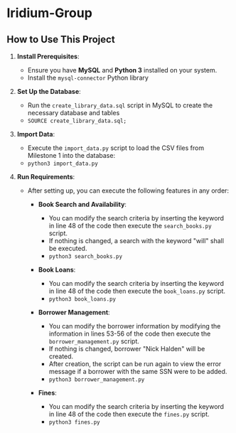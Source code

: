 # Iridium-Group

## How to Use This Project

1. **Install Prerequisites**:
    - Ensure you have **MySQL** and **Python 3** installed on your system.
    - Install the `mysql-connector` Python library

2. **Set Up the Database**:
    - Run the `create_library_data.sql` script in MySQL to create the necessary database and tables
    - ``` SOURCE create_library_data.sql; ```

3. **Import Data**:
    - Execute the `import_data.py` script to load the CSV files from Milestone 1 into the database:
    - ``` python3 import_data.py ```

4. **Run Requirements**:
    - After setting up, you can execute the following features in any order:
      - **Book Search and Availability**:
        - You can modify the search criteria by inserting the keyword in line 48 of the code then execute the `search_books.py` script.
        - If nothing is changed, a search with the keyword "will" shall be executed.
        - ``` python3 search_books.py ```

      - **Book Loans**:
        - You can modify the search criteria by inserting the keyword in line 48 of the code then execute the `book_loans.py` script.
        - ``` python3 book_loans.py ```

      - **Borrower Management**:
        - You can modify the borrower information by modifying the information in lines 53-56 of the code then execute the `borrower_management.py` script.
        - If nothing is changed, borrower "Nick Halden" will be created.
        - After creation, the script can be run again to view the error message if a borrower with the same SSN were to be added.
        - ``` python3 borrower_management.py ```

      - **Fines**:
        - You can modify the search criteria by inserting the keyword in line 48 of the code then execute the `fines.py` script.
        - ``` python3 fines.py ```
